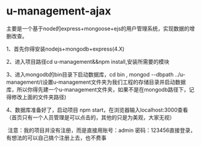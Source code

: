 # u-management-ajax

主要是一个基于node的express+mongoose+ejs的用户管理系统，实现数据的增删改查。

1、首先你得安装nodejs+mongodb+express(4.X)

2、进入项目路径cd u-management&&npm install,安装所需要的模块

3、进入mongodb的bin目录下启动数据库，cd bin , mongod --dbpath ../u-management/(设置u-management文件夹为我们工程的存储目录并启动数据库，所以你得先建一个u-management文件夹，如果不是在mongodb路径下，记得修改上面的文件夹路径)

4、数据库准备好了，启动项目 npm start，在浏览器输入localhost:3000查看（首页只有一个人员管理是可以点击的，其他的只是为美观，大家无视）

 注意：我的项目并没有注册，而是直接用账号：admin 密码：123456直接登录，有想法的可以自己搞个注册上去，也不费事


